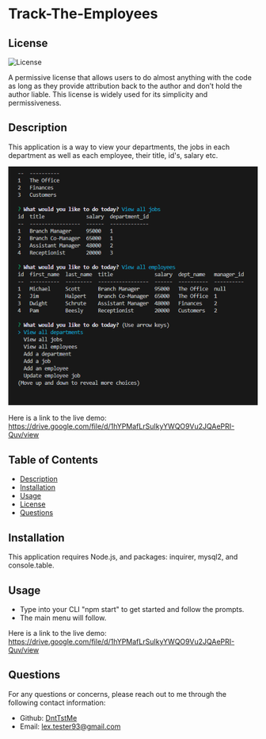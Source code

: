 # Track-The-Employees

## License
![License](https://img.shields.io/badge/license-MIT%20License-brightgreen)

A permissive license that allows users to do almost anything with the code as long as they provide attribution back to the author and don’t hold the author liable. This license is widely used for its simplicity and permissiveness.

## Description
This application is a way to view your departments, the jobs in each department as well as each employee, their title, id's, salary etc. 

![Alt text](image.png)

Here is a link to the live demo: 
https://drive.google.com/file/d/1hYPMafLrSuIkyYWQO9Vu2JQAePRI-Quv/view


## Table of Contents
- [Description](#description)
- [Installation](#installation)
- [Usage](#usage)
- [License](#license)
- [Questions](#questions)

## Installation
This application requires Node.js, and packages: inquirer, mysql2, and console.table.

## Usage
* Type into your CLI "npm start" to get started and follow the prompts. 
* The main menu will follow.

Here is a link to the live demo: 
https://drive.google.com/file/d/1hYPMafLrSuIkyYWQO9Vu2JQAePRI-Quv/view





## Questions
For any questions or concerns, please reach out to me through the following contact information:

- Github: [DntTstMe](https://github.com/DntTstMe)
- Email: lex.tester93@gmail.com